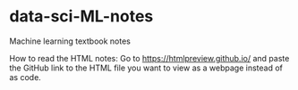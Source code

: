 # data-sci-ML-notes
Machine learning textbook notes

How to read the HTML notes:
Go to https://htmlpreview.github.io/ and paste the GitHub link to the HTML file you want to view as a webpage instead of as code.
